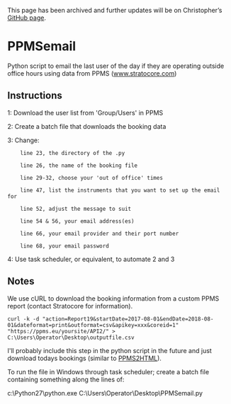 This page has been archived and further updates will be on Christopher’s [GitHub page]( https://github.com/hally166/PPMSemail).

# PPMSemail
Python script to email the last user of the day if they are operating outside office hours using data from PPMS (www.stratocore.com)

## Instructions
1: Download the user list from 'Group/Users' in PPMS

2: Create a batch file that downloads the booking data

3: Change:

        line 23, the directory of the .py
        
        line 26, the name of the booking file
        
        line 29-32, choose your 'out of office' times
        
        line 47, list the instruments that you want to set up the email for
        
        line 52, adjust the message to suit
        
        line 54 & 56, your email address(es)
        
        line 66, your email provider and their port number
        
        line 68, your email password
        
4: Use task scheduler, or equivalent, to automate 2 and 3

## Notes
We use cURL to download the booking information from a custom PPMS report (contact Stratocore for information).
```
curl -k -d "action=Report19&startDate=2017-08-01&endDate=2018-08-01&dateformat=print&outformat=csv&apikey=xxx&coreid=1" "https://ppms.eu/yoursite/API2/" > C:\Users\Operator\Desktop\outputfile.csv
```
I'll probably include this step in the python script in the future and just download todays bookings (similar to [PPMS2HTML](https://github.com/SangerCytometry/PPMS-to-HTML-table)).

To run the file in Windows through task scheduler; create a batch file containing something along the lines of:

  c:\Python27\python.exe C:\Users\Operator\Desktop\PPMSemail.py
